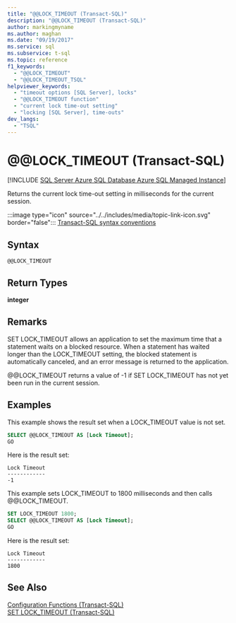 ```yaml
---
title: "@@LOCK_TIMEOUT (Transact-SQL)"
description: "@@LOCK_TIMEOUT (Transact-SQL)"
author: markingmyname
ms.author: maghan
ms.date: "09/19/2017"
ms.service: sql
ms.subservice: t-sql
ms.topic: reference
f1_keywords:
  - "@@LOCK_TIMEOUT"
  - "@@LOCK_TIMEOUT_TSQL"
helpviewer_keywords:
  - "timeout options [SQL Server], locks"
  - "@@LOCK_TIMEOUT function"
  - "current lock time-out setting"
  - "locking [SQL Server], time-outs"
dev_langs:
  - "TSQL"
---
```

# &#x40;&#x40;LOCK_TIMEOUT (Transact-SQL)
[!INCLUDE [SQL Server Azure SQL Database Azure SQL Managed Instance](../../includes/applies-to-version/sql-asdb-asdbmi.md)]

  Returns the current lock time-out setting in milliseconds for the current session.  
  
 :::image type="icon" source="../../includes/media/topic-link-icon.svg" border="false"::: [Transact-SQL syntax conventions](../../t-sql/language-elements/transact-sql-syntax-conventions-transact-sql.md)  
  
## Syntax  
  
```syntaxsql  
@@LOCK_TIMEOUT  
```  
  
## Return Types
 **integer**  
  
## Remarks  
 SET LOCK_TIMEOUT allows an application to set the maximum time that a statement waits on a blocked resource. When a statement has waited longer than the LOCK_TIMEOUT setting, the blocked statement is automatically canceled, and an error message is returned to the application.  
  
 @@LOCK_TIMEOUT returns a value of -1 if SET LOCK_TIMEOUT has not yet been run in the current session.  
  
## Examples  
 This example shows the result set when a LOCK_TIMEOUT value is not set.  
  
```sql  
SELECT @@LOCK_TIMEOUT AS [Lock Timeout];  
GO  
```  
  
 Here is the result set:  
  
```  
Lock Timeout  
------------  
-1  
```  
  
 This example sets LOCK_TIMEOUT to 1800 milliseconds and then calls @@LOCK_TIMEOUT.  
  
```sql  
SET LOCK_TIMEOUT 1800;  
SELECT @@LOCK_TIMEOUT AS [Lock Timeout];  
GO  
```  
  
 Here is the result set:  
  
```  
Lock Timeout  
------------  
1800          
```  
  
## See Also  
 [Configuration Functions &#40;Transact-SQL&#41;](../../t-sql/functions/configuration-functions-transact-sql.md)   
 [SET LOCK_TIMEOUT &#40;Transact-SQL&#41;](../../t-sql/statements/set-lock-timeout-transact-sql.md)  
  
  
